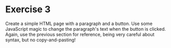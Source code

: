 # Exercise 3

Create a simple HTML page with a paragraph and a button. Use some JavaScript magic to change the paragraph's text when the button is clicked. Again, use the previous section for reference, being very careful about syntax, but no copy-and-pasting!